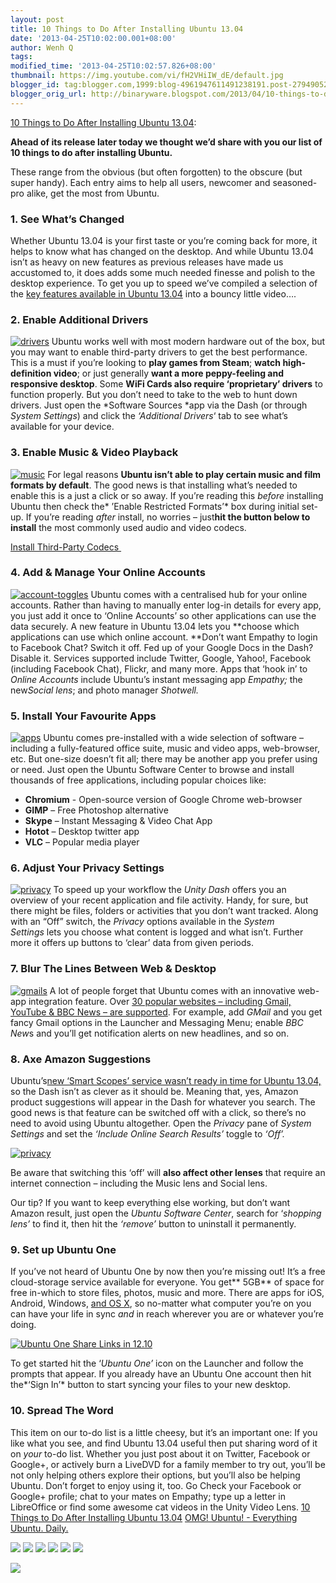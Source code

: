 ```yaml
---
layout: post
title: 10 Things to Do After Installing Ubuntu 13.04
date: '2013-04-25T10:02:00.001+08:00'
author: Wenh Q
tags:
modified_time: '2013-04-25T10:02:57.826+08:00'
thumbnail: https://img.youtube.com/vi/fH2VHiIW_dE/default.jpg
blogger_id: tag:blogger.com,1999:blog-4961947611491238191.post-2794905280720163036
blogger_orig_url: http://binaryware.blogspot.com/2013/04/10-things-to-do-after-installing-ubuntu.html
---
```


[10 Things to Do After Installing Ubuntu
13.04](http://feedproxy.google.com/~r/d0od/~3/8Uxr1TRMVF8/10-things-to-do-after-installing-ubuntu-13-04):


**Ahead of its release later today we thought we’d share with you our
list of 10 things to do after installing Ubuntu.**

These range from the obvious (but often forgotten) to the obscure (but
super handy). Each entry aims to help all users, newcomer and
seasoned-pro alike, get the most from Ubuntu.

### 1. See What’s Changed

Whether Ubuntu 13.04 is your first taste or you’re coming back for more,
it helps to know what has changed on the desktop.
And while Ubuntu 13.04 isn’t as heavy on new features as previous
releases have made us accustomed to, it does adds some much needed
finesse and polish to the desktop experience.
To get you up to speed we’ve compiled a selection of the [key features
available in Ubuntu
13.04](http://www.omgubuntu.co.uk/2013/04/new-ubuntu-13-04-features "10 Best Ubuntu 13.04 Features – From Social Lens to Window Snapping")
into a bouncy little video….


### 2. Enable Additional Drivers

[![drivers](http://www.omgubuntu.co.uk/wp-content/uploads/2013/04/drivers.jpg)](http://www.omgubuntu.co.uk/wp-content/uploads/2013/04/drivers.jpg)
Ubuntu works well with most modern hardware out of the box, but you may
want to enable third-party drivers to get the best performance.
This is a must if you’re looking to **play games from Steam**; **watch
high-definition video**; or just generally **want a more peppy-feeling
and responsive desktop**.
Some **WiFi Cards also require ‘proprietary’ drivers** to
function properly.
But you don’t need to take to the web to hunt down drivers. Just
open the *Software Sources *app via the Dash (or through *System
Settings*) and click the *‘Additional Drivers*‘ tab to see what’s
available for your device.

### 3. Enable Music & Video Playback

[![music](http://www.omgubuntu.co.uk/wp-content/uploads/2013/04/music.jpg)](http://www.omgubuntu.co.uk/wp-content/uploads/2013/04/music.jpg)
For legal reasons **Ubuntu isn’t able to play certain music and film
formats by default**.
The good news is that installing what’s needed to enable this is a just
a click or so away.
If you’re reading this *before* installing Ubuntu then check
the* ’Enable Restricted Formats’* box during initial set-up.
If you’re reading *after* install, no worries – just**hit the button
below to install** the most commonly used audio and video codecs.

[Install Third-Party
Codecs ](https://apps.ubuntu.com/cat/applications/ubuntu-restricted-extras/ "Multimedia codecs for Ubuntu") 

### 4. Add & Manage Your Online Accounts

[![account-toggles](http://www.omgubuntu.co.uk/wp-content/uploads/2013/04/account-toggles.jpg)](http://www.omgubuntu.co.uk/wp-content/uploads/2013/04/account-toggles.jpg)
Ubuntu comes with a centralised hub for your online accounts. Rather
than having to manually enter log-in details for every app, you just add
it once to ‘Online Accounts’ so other applications can use the data
securely.
A new feature in Ubuntu 13.04 lets you **choose which applications can
use which online account. **Don’t want Empathy to login to Facebook
Chat? Switch it off. Fed up of your Google Docs in the Dash? Disable
it.
Services supported include Twitter, Google, Yahoo!, Facebook (including
Facebook Chat), Flickr, and many more.
Apps that ‘hook in’ to *Online Accounts* include Ubuntu’s instant
messaging app *Empathy;* the new*Social lens*; and photo manager
*Shotwell.*

### 5. Install Your Favourite Apps

[![apps](http://www.omgubuntu.co.uk/wp-content/uploads/2013/04/apps.jpg)](http://www.omgubuntu.co.uk/wp-content/uploads/2013/04/apps.jpg)
Ubuntu comes pre-installed with a wide selection of software – including
a fully-featured office suite, music and video apps, web-browser, etc.
But one-size doesn’t fit all; there may be another app you prefer using
or need. Just open the Ubuntu Software Center to browse and install
thousands of free applications, including popular choices like:

-   **Chromium** - Open-source version of Google Chrome web-browser
-   **GIMP** – Free Photoshop alternative
-   **Skype** – Instant Messaging & Video Chat App
-   **Hotot** – Desktop twitter app
-   **VLC** – Popular media player

### 6. Adjust Your Privacy Settings

[![privacy](http://www.omgubuntu.co.uk/wp-content/uploads/2013/04/privacy1.jpg)](http://www.omgubuntu.co.uk/wp-content/uploads/2013/04/privacy1.jpg)
To speed up your workflow the *Unity Dash* offers you an overview of
your recent application and file activity. Handy, for sure, but there
might be files, folders or activities that you don’t want tracked.
Along with an “Off” switch, the *Privacy* options available in
the *System Settings* lets you choose what content is logged and what
isn’t. Further more it offers up buttons to ‘clear’ data from given
periods.



### 7. Blur The Lines Between Web & Desktop

[![gmails](http://www.omgubuntu.co.uk/wp-content/uploads/2013/04/gmails.jpg)](http://www.omgubuntu.co.uk/wp-content/uploads/2013/04/gmails.jpg)
A lot of people forget that Ubuntu comes with an innovative web-app
integration feature. Over [30 popular websites – including Gmail,
YouTube & BBC News – are
supported](http://www.omgubuntu.co.uk/2012/07/list-of-that-websites-support-unitys-new-web-apps-feature "List of Websites That Support Unity Web Apps").
For example, add *GMail* and you get fancy Gmail options in the Launcher
and Messaging Menu; enable *BBC New*s and you’ll get notification alerts
on new headlines, and so on. 

### 8. Axe Amazon Suggestions

Ubuntu’s[new ‘Smart Scopes’ service wasn’t ready in time for Ubuntu
13.04,](http://www.omgubuntu.co.uk/2013/03/smart-scopes-not-mature-enough-to-ship-in-ubuntu-13-04 "Smart Scopes ‘Not Mature Enough’ to Ship in Ubuntu 13.04")
so the Dash isn’t as clever as it should be. Meaning that, yes, Amazon
product suggestions will appear in the Dash for whatever you search.
The good news is that feature can be switched off with a click, so
there’s no need to avoid using Ubuntu altogether.
Open the *Privacy* pane of *System Settings* and set the *‘Include
Online Search Results’* toggle to *‘Off’.*

[![privacy](http://www.omgubuntu.co.uk/wp-content/uploads/2013/04/privacy.jpg)](http://www.omgubuntu.co.uk/wp-content/uploads/2013/04/privacy.jpg)

Be aware that switching this ‘off’ will **also affect other lenses**
that require an internet connection – including the Music lens and
Social lens.

Our tip? If you want to keep everything else working, but don’t want
Amazon result, just open the *Ubuntu Software Center*, search for
‘*shopping lens’* to find it, then hit the *‘remove’* button to
uninstall it permanently.

### 9. Set up Ubuntu One

If you’ve not heard of Ubuntu One by now then you’re missing out! It’s a
free cloud-storage service available for everyone. You get** 5GB** of
space for free in-which to store files, photos, music and more.
There are apps for iOS, Android, Windows, [and OS
X](http://www.omgubuntu.co.uk/2012/10/official-ubuntu-one-client-for-mac-enters-beta "Official Ubuntu One App for Mac Enters Beta"),
so no-matter what computer you’re on you can have your life in sync
*and* in reach wherever you are or whatever you’re doing.

[![Ubuntu One Share Links in
12.10](http://www.omgubuntu.co.uk/wp-content/uploads/2012/08/Screen-Shot-2012-08-29-at-20.47.13.png "Ubuntu One Share Links in 12.10")](http://www.omgubuntu.co.uk/wp-content/uploads/2012/08/Screen-Shot-2012-08-29-at-20.47.13.png)

To get started hit the ‘*Ubuntu One’* icon on the Launcher and follow
the prompts that appear.
If you already have an Ubuntu One account then hit the*‘Sign In’* button
to start syncing your files to your new desktop.

### 10. Spread The Word

This item on our to-do list is a little cheesy, but it’s an important
one: If you like what you see, and find Ubuntu 13.04 useful then put
sharing word of it on *your* to-do list.
Whether you just post about it on Twitter, Facebook or Google+, or
actively burn a LiveDVD for a family member to try out, you’ll be not
only helping others explore their options, but you’ll also be helping
Ubuntu.
Don’t forget to enjoy using it, too. Go Check your Facebook or Google+
profile; chat to your mates on Empathy; type up a letter in LibreOffice
or find some awesome cat videos in the Unity Video Lens.
[10 Things to Do After Installing Ubuntu
13.04](http://www.omgubuntu.co.uk/2013/04/10-things-to-do-after-installing-ubuntu-13-04)
[OMG! Ubuntu! - Everything Ubuntu. Daily.](http://www.omgubuntu.co.uk/)

[![](http://feeds.feedburner.com/~ff/d0od?i=8Uxr1TRMVF8:ww7AVrKZRmg:wBxX2hOkimM)](http://feeds.feedburner.com/~ff/d0od?a=8Uxr1TRMVF8:ww7AVrKZRmg:wBxX2hOkimM)
[![](http://feeds.feedburner.com/~ff/d0od?d=I9og5sOYxJI)](http://feeds.feedburner.com/~ff/d0od?a=8Uxr1TRMVF8:ww7AVrKZRmg:I9og5sOYxJI)
[![](http://feeds.feedburner.com/~ff/d0od?d=qj6IDK7rITs)](http://feeds.feedburner.com/~ff/d0od?a=8Uxr1TRMVF8:ww7AVrKZRmg:qj6IDK7rITs)
[![](http://feeds.feedburner.com/~ff/d0od?i=8Uxr1TRMVF8:ww7AVrKZRmg:V_sGLiPBpWU)](http://feeds.feedburner.com/~ff/d0od?a=8Uxr1TRMVF8:ww7AVrKZRmg:V_sGLiPBpWU)
[![](http://feeds.feedburner.com/~ff/d0od?i=8Uxr1TRMVF8:ww7AVrKZRmg:gIN9vFwOqvQ)](http://feeds.feedburner.com/~ff/d0od?a=8Uxr1TRMVF8:ww7AVrKZRmg:gIN9vFwOqvQ)
[![](http://feeds.feedburner.com/~ff/d0od?d=yIl2AUoC8zA)](http://feeds.feedburner.com/~ff/d0od?a=8Uxr1TRMVF8:ww7AVrKZRmg:yIl2AUoC8zA)

![](http://feeds.feedburner.com/~r/d0od/~4/8Uxr1TRMVF8)
